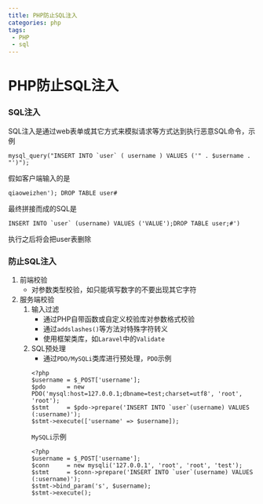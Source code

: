 ```yaml
---
title: PHP防止SQL注入
categories: php
tags:
 - PHP
 - sql
---
```


# PHP防止SQL注入
### SQL注入
SQL注入是通过web表单或其它方式来模拟请求等方式达到执行恶意SQL命令，示例
```
mysql_query("INSERT INTO `user` ( username ) VALUES ('" . $username . "')");
```
假如客户端输入的是
```
qiaoweizhen'); DROP TABLE user#
```
最终拼接而成的SQL是
```
INSERT INTO `user` (username) VALUES ('VALUE');DROP TABLE user;#')
```
执行之后将会把user表删除
### 防止SQL注入
1. 前端校验
    - 对参数类型校验，如只能填写数字的不要出现其它字符
2. 服务端校验
    1. 输入过滤
        - 通过PHP自带函数或自定义校验库对参数格式校验
        - 通过```addslashes()```等方法对特殊字符转义
        - 使用框架类库，如```Laravel```中的```Validate```
    2. SQL预处理
        - 通过```PDO/MySQLi```类库进行预处理，```PDO```示例
        ```
        <?php
        $username = $_POST['username'];
        $pdo      = new PDO('mysql:host=127.0.0.1;dbname=test;charset=utf8', 'root', 'root');
        $stmt     = $pdo->prepare('INSERT INTO `user`(username) VALUES (:username)');
        $stmt->execute(['username' => $username]);
        ```
        ```MySQLi```示例
        ```
        <?php
        $username = $_POST['username'];
        $conn     = new mysqli('127.0.0.1', 'root', 'root', 'test');
        $stmt     = $conn->prepare('INSERT INTO `user`(username) VALUES (:username)');
        $stmt->bind_param('s', $username);
        $stmt->execute();
        ```